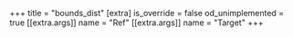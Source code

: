 +++
title = "bounds_dist"
[extra]
is_override = false
od_unimplemented = true
[[extra.args]]
name = "Ref"
[[extra.args]]
name = "Target"
+++